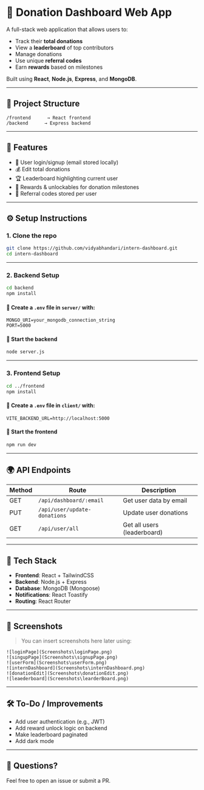 
# 🌟 Donation Dashboard Web App

A full-stack web application that allows users to:
- Track their **total donations**
- View a **leaderboard** of top contributors
- Manage donations
- Use unique **referral codes**
- Earn **rewards** based on milestones

Built using **React**, **Node.js**, **Express**, and **MongoDB**.

---

## 📁 Project Structure

```
/frontend      → React frontend
/backend      → Express backend
```

---

## 🚀 Features

- 👤 User login/signup (email stored locally)
- 💰 Edit total donations
- 🏆 Leaderboard highlighting current user
- 🎁 Rewards & unlockables for donation milestones
- 🔐 Referral codes stored per user

---

## ⚙️ Setup Instructions

### 1. Clone the repo

```bash
git clone https://github.com/vidyabhandari/intern-dashboard.git
cd intern-dashboard
```

---

### 2. Backend Setup

```bash
cd backend
npm install
```

#### 🔧 Create a `.env` file in `server/` with:

```env
MONGO_URI=your_mongodb_connection_string
PORT=5000
```

#### 🚀 Start the backend

```bash
node server.js
```

---

### 3. Frontend Setup

```bash
cd ../frontend
npm install
```

#### 🔧 Create a `.env` file in `client/` with:

```env
VITE_BACKEND_URL=http://localhost:5000
```

#### 🚀 Start the frontend

```bash
npm run dev
```

---

## 🌍 API Endpoints

| Method | Route                        | Description                 |
|--------|------------------------------|-----------------------------|
| GET    | `/api/dashboard/:email`      | Get user data by email      |
| PUT    | `/api/user/update-donations` | Update user donations       |
| GET    | `/api/user/all`              | Get all users (leaderboard) |

---

## 🧾 Tech Stack

- **Frontend**: React + TailwindCSS
- **Backend**: Node.js + Express
- **Database**: MongoDB (Mongoose)
- **Notifications**: React Toastify
- **Routing**: React Router

---

## 📸 Screenshots

> You can insert screenshots here later using:
```
![loginPage](Screenshots\loginPage.png)
![singupPage](Screenshots\signupPage.png)
![userForm](Screenshots\userForm.png)
![internDashboard](Screenshots\internDashboard.png)
![donationEdit](Screenshots\donationEdit.png)
![leaederboard](Screenshots\learderBoard.png)

```

---

## 🛠️ To-Do / Improvements

- Add user authentication (e.g., JWT)
- Add reward unlock logic on backend
- Make leaderboard paginated
- Add dark mode

---

## 💬 Questions?

Feel free to open an issue or submit a PR.
